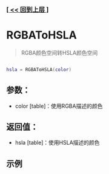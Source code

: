 ### [[ << 回到上层 ]](README.md)

# RGBAToHSLA

> RGBA颜色空间转HSLA颜色空间

```lua

hsla = RGBAToHSLA(color)

```

## 参数：

+ color [table]：使用RGBA描述的颜色

## 返回值：

+ hsla [table]：使用HSLA描述的颜色

## 示例

```lua

```